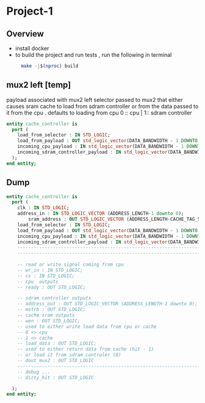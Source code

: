 # Project-1

## Overview

- install docker
- to build the project and run tests , run the following in terminal 
  ```bash
    make -j$(nproc) build
  ```

## mux2 left [temp]

 
payload associated with mux2 left
selector passed to mux2 that either causes sram cache to load from sdram controller
or from the data passed to it from the cpu . defaults to loading from cpu
0 :: cpu | 1:: sdram controller

```vhdl
entity cache_controller is
  port (
    load_from_selector : IN STD_LOGIC;
    load_from_payload : OUT std_logic_vector(DATA_BANDWIDTH - 1 DOWNTO 0);
    incoming_cpu_payload : IN std_logic_vector(DATA_BANDWIDTH - 1 DOWNTO 0);
    incoming_sdram_controller_payload : IN std_logic_vector(DATA_BANDWIDTH - 1 DOWNTO 0)
  );
end entity;
```

## Dump

```vhdl
entity cache_controller is
  port (
    clk : IN STD_LOGIC;
    address_in : IN STD_LOGIC_VECTOR (ADDRESS_LENGTH-1 downto 0);
		sram_address : OUT STD_LOGIC_VECTOR (ADDRESS_LENGTH-CACHE_TAG_SIZE-1 downto 0);
    load_from_selector : IN STD_LOGIC;
    load_from_payload : OUT std_logic_vector(DATA_BANDWIDTH - 1 DOWNTO 0);
    incoming_cpu_payload : IN std_logic_vector(DATA_BANDWIDTH - 1 DOWNTO 0);
    incoming_sdram_controller_payload : IN std_logic_vector(DATA_BANDWIDTH - 1 DOWNTO 0)
    --------------------------------------------------------------------
    --------------------------------------------------------------------
   
    -- read or write signal coming from cpu
    -- wr_in : IN STD_LOGIC;
    -- cs : IN STD_LOGIC;
    -- cpu  outputs
    -- ready : OUT STD_LOGIC;

    -- sdram controller outputs
    -- address_out : OUT STD_LOGIC_VECTOR (ADDRESS_LENGTH-1 downto 0);
    -- mstrb : OUT STD_LOGIC;
    -- cache sram outputs
    -- wen : OUT STD_LOGIC;
    -- used to either write load data from cpu or cache
    -- 0 <> cpu
    -- 1 <> cache
    -- load_data : OUT STD_LOGIC;
    -- used to either return data from cache (hit - 1)
    -- or load it from sdram controler (0)
    -- dout_mux2 : OUT STD_LOGIC
    --------------------------------------------------------------------
    -- debug ...
    -- dirty_hit : OUT STD_LOGIC

  );
end entity;
```